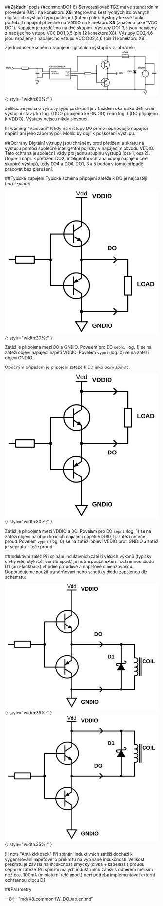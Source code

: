 ##Základní popis {#commonDO1-6}
Servozesilovač TGZ má ve standardním provedení (UNI) na konektoru **X8** integrováno šest rychlých izolovaných digitálních výstupů typu push-pull (totem pole).
Výstupy ke své funkci potřebují napájení přivedné na VDDIO na konektoru **X8** (značeno také "VCC DO").
Napájení je rozděleno na dvě skupiny.
Výstupy DO1,3,5 jsou napájeny z napájecího vstupu VCC DO1,3,5 (pin 12 konektoru X8).
Výstupy DO2,4,6 jsou napájeny z napájecího vstupu VCC DO2,4,6 (pin 11 konektoru X8).   

Zjednodušené schéma zapojení digitálních výstupů viz. obrázek:
![Simplified TGZ DO schematic](../img/TGZ_DO_simplified.svg){: style="width:80%;" }

Jelikož se jedná o výstupy typu push-pull je v každém okamžiku definován výstupní stav jako log. 0 (DO připojeno ke GNDIO) nebo log. 1 (DO připojeno k VDDIO). Výstupy nejsou nikdy plovoucí.

!!! warning "Varování"
	Nikdy na výstupy DO přímo nepřipojujte napájecí napětí, ani jeho záporný pól.
	Mohlo by dojít k poškození výstupu.

##Ochrany
Digitální výstupy jsou chráněny proti přetížení a zkratu na výstupu pomocí společné inteligentní pojistky v napájecím obvodu VDDIO. Tato ochrana je společná vždy pro jednu skupinu výstupů (osa 1, osa 2).
Dojde-li např. k přetížení DO2, inteligentní ochrana odpojí napájení celé skupině výstupů, tedy DO4 a DO6.
DO1, 3 a 5 budou v tomto případě pracovat bez přerušení.   

##Typické zapojení
Typické schéma připojení zátěže k DO je nejčastěji *horní spínač*.   

![high side switch](../img/HS_switch.svg){: style="width:30%;" }   

Zátěž je připojena mezi DO a GNDIO. Povelem pro DO `sepni` (log. 1) se na zátěži objeví napájecí napětí VDDIO.
Povelem `vypni` (log. 0) se na zátěži objeví GNDIO.

Opačným případem je připojení zátěže k DO jako *dolní spínač*.   

![low side switch](../img/LS_switch.svg){: style="width:30%;" }   

Zátěž je připojena mezi VDDIO a DO. Povelem pro DO `sepni` (log. 1) se na zátěži objeví na obou koncích napájecí napětí VDDIO, tj. zátěží neteče proud.
Povelem `vypni` (log. 0) se na zátěži objeví VDDIO proti GNDIO a zátěž je sepnuta - teče proud.   

##Induktivní zátěž
Při spínání induktivních zátěží větších výkonů (typicky cívky relé, stykačů, ventilů apod.) je nutné použít externí ochrannou diodu D1 (anti-kickback) vhodně proudově a napěťově dimenzovanou.
Doporučujeme použít usměrňovací nebo schottky diodu zapojenou dle schématu:   

![Inductive load high side](../img/InductiveLoad.svg){: style="width:35%;" }
![Inductive load low side](../img/InductiveLoadLS.svg){: style="width:35%;" }

!!! note "Anti-kickback"
	Při spínání induktivních zátěží docházi k vygenerování napěťového překmitu na vypínané indukčnosti.
	Velikost překmitu je závislá na indukčnosti smyčky (cívka + kabeláž) a proudu sepnuté zátěže.
	Při spínání malých induktivních zátěží s odběrem menším než cca. 100mA (miniaturní relé apod.) není potřeba implementovat externí ochrannou diodu D1.


##Parametry

--8<-- "md/X8_commonHW_DO_tab.en.md"